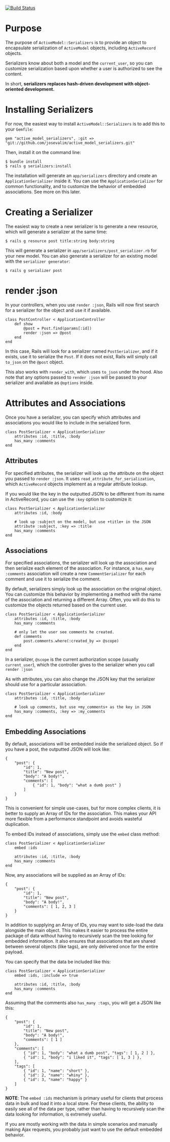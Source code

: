 [![Build Status](https://secure.travis-ci.org/josevalim/active_model_serializers.png)](http://travis-ci.org/josevalim/active_model_serializers)

# Purpose

The purpose of `ActiveModel::Serializers` is to provide an object to encapsulate serialization of `ActiveModel` objects, including `ActiveRecord` objects.

Serializers know about both a model and the `current_user`, so you can customize serialization based upon whether a user is authorized to see the content.

In short, **serializers replaces hash-driven development with object-oriented development.**

# Installing Serializers

For now, the easiest way to install `ActiveModel::Serializers` is to add this to your `Gemfile`:

	gem "active_model_serializers", :git => "git://github.com/josevalim/active_model_serializers.git"

Then, install it on the command line:

	$ bundle install
	$ rails g serializers:install

The installation will generate an `app/serializers` directory and create an `ApplicationSerializer` inside it. You can use the `ApplicationSerializer` for common functionality, and to customize the behavior of embedded associations. See more on this later.

# Creating a Serializer

The easiest way to create a new serializer is to generate a new resource, which will generate a serializer at the same time:

	$ rails g resource post title:string body:string 

This will generate a serializer in `app/serializers/post_serializer.rb` for your new model. You can also generate a serializer for an existing model with the `serializer generator`:

	$ rails g serializer post

# render :json

In your controllers, when you use `render :json`, Rails will now first search for a serializer for the object and use it if available.

	class PostController < ApplicationController
		def show
			@post = Post.find(params[:id])
			render :json => @post
		end
	end

In this case, Rails will look for a serializer named `PostSerializer`, and if it exists, use it to serialize the `Post`. If it does not exist, Rails will simply call `to_json` on the `@post` object.

This also works with `render_with`, which uses `to_json` under the hood. Also note that any options passed to `render :json` will be passed to your serializer and available as `@options` inside.

# Attributes and Associations

Once you have a serializer, you can specify which attributes and associations you would like to include in the serialized form.

	class PostSerializer < ApplicationSerializer
		attributes :id, :title, :body
		has_many :comments
	end

## Attributes

For specified attributes, the serializer will look up the attribute on the object you passed to `render :json`. It uses `read_attribute_for_serialization`, which `ActiveRecord` objects implement as a regular attribute lookup.

If you would like the key in the outputted JSON to be different from its name in ActiveRecord, you can use the `:key` option to customize it:

	class PostSerializer < ApplicationSerializer
		attributes :id, :body

		# look up :subject on the model, but use +title+ in the JSON
		attribute :subject, :key => :title
		has_many :comments
	end

## Associations

For specified associations, the serializer will look up the association and then serialize each element of the association. For instance, a `has_many :comments` association will create a new `CommentSerializer` for each comment and use it to serialize the comment.

By default, serializers simply look up the association on the original object. You can customize this behavior by implementing a method with the name of the association and returning a different Array. Often, you will do this to customize the objects returned based on the current user.

	class PostSerializer < ApplicationSerializer
		attributes :id, :title, :body
		has_many :comments

		# only let the user see comments he created.
		def comments
			post.comments.where(:created_by => @scope)
		end
	end

In a serializer, `@scope` is the current authorization scope (usually `current_user`), which the controller gives to the serializer when you call `render :json`

As with attributes, you can also change the JSON key that the serializer should use for a particular association.

	class PostSerializer < ApplicationSerializer
		attributes :id, :title, :body

		# look up comments, but use +my_comments+ as the key in JSON
		has_many :comments, :key => :my_comments
	end

## Embedding Associations

By default, associations will be embedded inside the serialized object. So if you have a post, the outputted JSON will look like:

	{
		"post": {
			"id": 1,
			"title": "New post",
			"body": "A body!",
			"comments": [
				{ "id": 1, "body": "what a dumb post" }
			]
		}
	}

This is convenient for simple use-cases, but for more complex clients, it is better to supply an Array of IDs for the association. This makes your API more flexible from a performance standpoint and avoids wasteful duplication.

To embed IDs instead of associations, simply use the `embed` class method:

	class PostSerializer < ApplicationSerializer
		embed :ids

		attributes :id, :title, :body
		has_many :comments
	end

Now, any associations will be supplied as an Array of IDs:

	{
		"post": {
			"id": 1,
			"title": "New post",
			"body": "A body!",
			"comments": [ 1, 2, 3 ]
		}
	}

In addition to supplying an Array of IDs, you may want to side-load the data alongside the main object. This makes it easier to process the entire package of data without having to recursively scan the tree looking for embedded information. It also ensures that associations that are shared between several objects (like tags), are only delivered once for the entire payload.

You can specify that the data be included like this:

	class PostSerializer < ApplicationSerializer
		embed :ids, :include => true

		attributes :id, :title, :body
		has_many :comments
	end

Assuming that the comments also `has_many :tags`, you will get a JSON like this:

	{
		"post": {
			"id": 1,
			"title": "New post",
			"body": "A body!",
			"comments": [ 1 ]
		},
		"comments": [
			{ "id": 1, "body": "what a dumb post", "tags": [ 1, 2 ] },
			{ "id": 1, "body": "i liked it", "tags": [ 1, 3 ] },
		],
		"tags": [
			{ "id": 1, "name": "short" },
			{ "id": 2, "name": "whiny" },
			{ "id": 3, "name": "happy" }
		]
	}

**NOTE**: The `embed :ids` mechanism is primary useful for clients that process data in bulk and load it into a local store. For these clients, the ability to easily see all of the data per type, rather than having to recursively scan the data looking for information, is extremely useful.

If you are mostly working with the data in simple scenarios and manually making Ajax requests, you probably just want to use the default embedded behavior.

